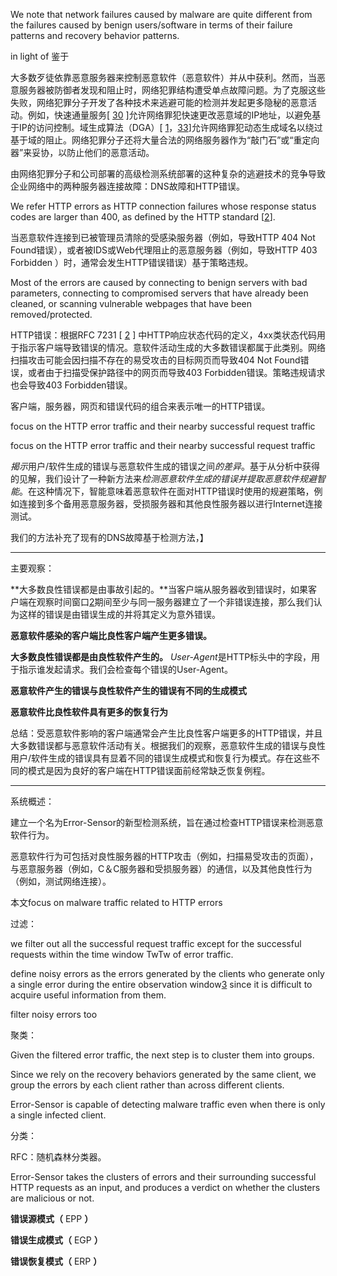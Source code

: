 We note that network failures caused by malware are quite different from the failures caused by benign users/software in terms of their failure patterns and recovery behavior patterns.

in light of 鉴于

大多数歹徒依靠恶意服务器来控制恶意软件（恶意软件）并从中获利。然而，当恶意服务器被防御者发现和阻止时，网络犯罪结构遭受单点故障问题。为了克服这些失败，网络犯罪分子开发了各种技术来逃避可能的检测并发起更多隐秘的恶意活动。例如，快速通量服务[ [30](https://link.springer.com/chapter/10.1007%2F978-3-030-00470-5_22#CR30) ]允许网络罪犯快速更改恶意域的IP地址，以避免基于IP的访问控制。域生成算法（DGA）[ [1](https://link.springer.com/chapter/10.1007%2F978-3-030-00470-5_22#CR1)，[33](https://link.springer.com/chapter/10.1007%2F978-3-030-00470-5_22#CR33)]允许网络罪犯动态生成域名以绕过基于域的阻止。网络犯罪分子还将大量合法的网络服务器作为“敲门石”或“重定向器”来妥协，以防止他们的恶意活动。

由网络犯罪分子和公司部署的高级检测系统部署的这种复杂的逃避技术的竞争导致企业网络中的两种服务器连接故障：DNS故障和HTTP错误。

We refer HTTP errors as HTTP connection failures whose response status codes are larger than 400, as defined by the HTTP standard [[2](https://link.springer.com/chapter/10.1007%2F978-3-030-00470-5_22#CR2)].

当恶意软件连接到已被管理员清除的受感染服务器（例如，导致HTTP 404 Not Found错误），或者被IDS或Web代理阻止的恶意服务器（例如，导致HTTP 403 Forbidden ）时，通常会发生HTTP错误错误）基于策略违规。

 Most of the errors are caused by connecting to benign servers with bad parameters, connecting to compromised servers that have already been cleaned, or scanning vulnerable webpages that have been removed/protected. 

HTTP错误：根据RFC 7231 [ [2](https://link.springer.com/chapter/10.1007%2F978-3-030-00470-5_22#CR2) ] 中HTTP响应状态代码的定义，4xx类状态代码用于指示客户端导致错误的情况。意软件活动生成的大多数错误都属于此类别。网络扫描攻击可能会因扫描不存在的易受攻击的目标网页而导致404 Not Found错误，或者由于扫描受保护路径中的网页而导致403 Forbidden错误。策略违规请求也会导致403 Forbidden错误。

客户端，服务器，网页和错误代码的组合来表示唯一的HTTP错误。

focus on the HTTP error traffic and their nearby successful request traffic

focus on the HTTP error traffic and their nearby successful request traffic

*揭示*用户/软件生成的错误与恶意软件生成的错误之间*的差异*。基于从分析中获得的见解，我们设计了一种新方法来*检测恶意软件生成的错误并提取恶意软件规避智能*。在这种情况下，智能意味着恶意软件在面对HTTP错误时使用的规避策略，例如连接到多个备用恶意服务器，受损服务器和其他良性服务器以进行Internet连接测试。

我们的方法补充了现有的DNS故障基于检测方法，】

---

主要观察：

**大多数良性错误都是由事故引起的。**当客户端从服务器收到错误时，如果客户端在观察时间窗口[2](https://link.springer.com/chapter/10.1007%2F978-3-030-00470-5_22#Fn2)期间至少与同一服务器建立了一个非错误连接，那么我们认为这样的错误是由错误生成的并将其定义为意外错误。

**恶意软件感染的客户端比良性客户端产生更多错误。**

**大多数良性错误都是由良性软件产生的。** *User-Agent*是HTTP标头中的字段，用于指示谁发起请求。我们会检查每个错误的User-Agent。

**恶意软件产生的错误与良性软件产生的错误有不同的生成模式**

**恶意软件比良性软件具有更多的恢复行为**

总结：受恶意软件影响的客户端通常会产生比良性客户端更多的HTTP错误，并且大多数错误都与恶意软件活动有关。根据我们的观察，恶意软件生成的错误与良性用户/软件生成的错误具有显着不同的错误生成模式和恢复行为模式。存在这些不同的模式是因为良好的客户端在HTTP错误面前经常缺乏恢复例程。

---

系统概述：

建立一个名为Error-Sensor的新型检测系统，旨在通过检查HTTP错误来检测恶意软件行为。

恶意软件行为可包括对良性服务器的HTTP攻击（例如，扫描易受攻击的页面），与恶意服务器（例如，C＆C服务器和受损服务器）的通信，以及其他良性行为（例如，测试网络连接）。

本文focus on malware traffic related to HTTP errors

过滤：

we filter out all the successful request traffic except for the successful requests within the time window TwTw of error traffic. 

define noisy errors as the errors generated by the clients who generate only a single error during the entire observation window[3](https://link.springer.com/chapter/10.1007%2F978-3-030-00470-5_22#Fn3) since it is difficult to acquire useful information from them. 

filter noisy errors too

聚类：

Given the filtered error traffic, the next step is to cluster them into groups.

Since we rely on the recovery behaviors generated by the same client, we group the errors by each client rather than across different clients.

 Error-Sensor is capable of detecting malware traffic even when there is only a single infected client.

分类：

RFC：随机森林分类器。

 Error-Sensor takes the clusters of errors and their surrounding successful HTTP requests as an input, and produces a verdict on whether the clusters are malicious or not.

**错误源模式（** EPP **）**

**错误生成模式（** EGP **）**

**错误恢复模式（** ERP **）**

